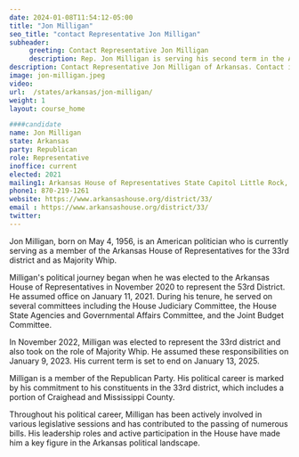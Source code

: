 ```yaml
---
date: 2024-01-08T11:54:12-05:00
title: "Jon Milligan"
seo_title: "contact Representative Jon Milligan"
subheader:
     greeting: Contact Representative Jon Milligan
     description: Rep. Jon Milligan is serving his second term in the Arkansas House. He represents District 33 which includes a portion of Craighead and Mississippi County. For the 94th General Assembly, Rep. Milligan serves on the House Judiciary Committee and the House State Agencies and Governmental Affairs Committee.
description: Contact Representative Jon Milligan of Arkansas. Contact information for Jon Milligan includes email address, phone number, and mailing address.
image: jon-milligan.jpeg
video:
url:  /states/arkansas/jon-milligan/
weight: 1
layout: course_home

####candidate
name: Jon Milligan
state: Arkansas
party: Republican
role: Representative
inoffice: current
elected: 2021
mailing1: Arkansas House of Representatives State Capitol Little Rock, AR 72201
phone1: 870-219-1261
website: https://www.arkansashouse.org/district/33/
email : https://www.arkansashouse.org/district/33/
twitter:
---
```


Jon Milligan, born on May 4, 1956, is an American politician who is currently serving as a member of the Arkansas House of Representatives for the 33rd district and as Majority Whip.

Milligan's political journey began when he was elected to the Arkansas House of Representatives in November 2020 to represent the 53rd District. He assumed office on January 11, 2021. During his tenure, he served on several committees including the House Judiciary Committee, the House State Agencies and Governmental Affairs Committee, and the Joint Budget Committee.

In November 2022, Milligan was elected to represent the 33rd district and also took on the role of Majority Whip. He assumed these responsibilities on January 9, 2023. His current term is set to end on January 13, 2025.

Milligan is a member of the Republican Party. His political career is marked by his commitment to his constituents in the 33rd district, which includes a portion of Craighead and Mississippi County.

Throughout his political career, Milligan has been actively involved in various legislative sessions and has contributed to the passing of numerous bills. His leadership roles and active participation in the House have made him a key figure in the Arkansas political landscape.
